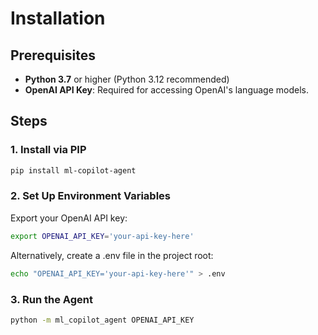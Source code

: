 # Installation

## Prerequisites

- **Python 3.7** or higher (Python 3.12 recommended)
- **OpenAI API Key**: Required for accessing OpenAI's language models.

## Steps

### 1. Install via PIP

```bash
pip install ml-copilot-agent
```

### 2. Set Up Environment Variables
Export your OpenAI API key:
```bash
export OPENAI_API_KEY='your-api-key-here'
```
Alternatively, create a .env file in the project root:
```bash
echo "OPENAI_API_KEY='your-api-key-here'" > .env
```

### 3. Run the Agent
```bash
python -m ml_copilot_agent OPENAI_API_KEY
```
